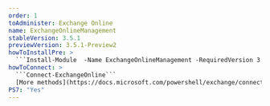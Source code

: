 ```yaml
---
order: 1
toAdminister: Exchange Online
name: ExchangeOnlineManagement
stableVersion: 3.5.1
previewVersion: 3.5.1-Preview2
howToInstallPre: >
  ```Install-Module  -Name ExchangeOnlineManagement -RequiredVersion 3.2.0-Preview4 -AllowPrerelease```
howToConnect: >
  ```Connect-ExchangeOnline```
  [More methods](https://docs.microsoft.com/powershell/exchange/connect-to-exchange-online-powershell?view=exchange-ps#connect-to-exchange-online-powershell-using-modern-authentication-with-or-without-mfa?WT.mc_id=M365-MVP-5004663)
PS7: "Yes"
---
```

